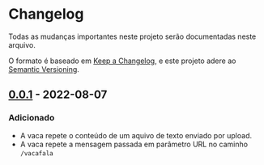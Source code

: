 # Changelog
Todas as mudanças importantes neste projeto serão documentadas neste arquivo.

O formato é baseado em [Keep a Changelog](https://keepachangelog.com/en/1.0.0/),
e este projeto adere ao [Semantic Versioning](https://semver.org/spec/v2.0.0.html).

## [0.0.1] - 2022-08-07
### Adicionado
- A vaca repete o conteúdo de um aquivo de texto enviado por upload. 
- A vaca repete a mensagem passada em parâmetro URL no caminho `/vacafala`

[0.0.1]: https://github.com/oederson/vaca_fala/tags/0.0.1